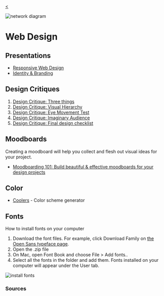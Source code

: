 
[<](../../README.md)

![network diagram](../../assets/img/logos/network-black-512sq-150x150.png)

# Web Design



## Presentations

- [Responsive Web Design](https://docs.google.com/presentation/d/1BiIHVEQjmIb2k2vB6N3x1g_S3KSLyZq2YCniq1ONjg8/edit#slide=id.p)
- [Identity & Branding](https://docs.google.com/presentation/d/1exnY8fjVsOc3bKZFESJIM2s4JKxhqg_oASPDPokSfrE/edit#slide=id.p)


## Design Critiques

1. [Design Critique: Three things](https://docs.google.com/presentation/d/1BiIHVEQjmIb2k2vB6N3x1g_S3KSLyZq2YCniq1ONjg8/edit#slide=id.ga1e6b74fb3_0_5)
1. [Design Critique: Visual Hierarchy](https://docs.google.com/presentation/d/1BiIHVEQjmIb2k2vB6N3x1g_S3KSLyZq2YCniq1ONjg8/edit#slide=id.g6c9d5c036c_0_13)
1. [Design Critique: Eye Movement Test](https://docs.google.com/presentation/d/1BiIHVEQjmIb2k2vB6N3x1g_S3KSLyZq2YCniq1ONjg8/edit#slide=id.gf16dac508b_0_0)
1. [Design Critique: Imaginary Audience](https://docs.google.com/presentation/d/1BiIHVEQjmIb2k2vB6N3x1g_S3KSLyZq2YCniq1ONjg8/edit#slide=id.gf16dac508b_0_0)
1. [Design Critique: Final design checklist](https://docs.google.com/presentation/d/1BiIHVEQjmIb2k2vB6N3x1g_S3KSLyZq2YCniq1ONjg8/edit#slide=id.gf7e0af7835_0_0)






## Moodboards

Creating a moodboard will help you collect and flesh out visual ideas for your project.

- [Moodboarding 101: Build beautiful & effective moodboards for your design projects](https://dribbble.com/stories/2020/11/06/how-to-create-moodboards)


## Color

- [Coolers](https://coolors.co/) - Color scheme generator




## Fonts

How to install fonts on your computer

1. Download the font files. For example, click Download Family on [the Open Sans typeface page](https://fonts.google.com/specimen/Open+Sans?query=open+sans).
1. Open the .zip file
1. On Mac, open Font Book and choose File > Add fonts..
1. Select all the fonts in the folder and add them. Fonts installed on your computer will appear under the User tab.

![install fonts](../../assets/img/fonts-install.png)



<!--


## Design Inspiration

### Studios & Agencies

- [hellomonday.com](https://www.hellomonday.com/)
- [animade.tv](https://animade.tv/)
- [divergentdesignlab.org](https://divergentdesignlab.org/)
- [deptagency.com](https://www.deptagency.com/en-us/)
- [stefanieposavec.com](https://www.stefanieposavec.com/) 
- [kissmeimpolish.com](http://kissmeimpolish.com/)
- [vvsgroup.ch](http://vvsgroup.ch/)
- [morphocode.com/work](https://morphocode.com/work/)
- [lokidesign.net](https://www.lokidesign.net/)
- [offc.co](http://www.offc.co/web/work.php)
- [etterstudio.com](http://www.etterstudio.com/en/)
- [variable.io](http://variable.io/)


### Design Collections

- [siteinspire.com](https://www.siteinspire.com/)
- [awwwards.com](https://www.awwwards.com/)
- [dribbble.com](https://dribbble.com/search/web%20design)
- [bestwebgallery.com](http://bestwebgallery.com/)
- [unmatchedstyle.com](http://unmatchedstyle.com/gallery) -->



### Sources
